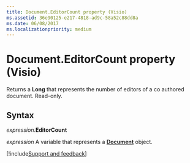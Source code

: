 ```yaml
---
title: Document.EditorCount property (Visio)
ms.assetid: 36e90125-e217-4818-ad9c-58a52c88dd8a
ms.date: 06/08/2017
ms.localizationpriority: medium
---
```



# Document.EditorCount property (Visio)

Returns a **Long** that represents the number of editors of a co authored document. Read-only.


## Syntax

_expression_.**EditorCount**

_expression_ A variable that represents a **[Document](Visio.Document.md)** object.




[!include[Support and feedback](~/includes/feedback-boilerplate.md)]
